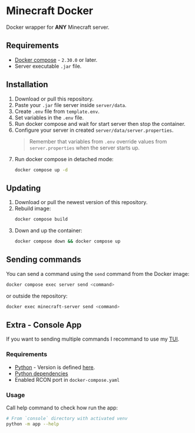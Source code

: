 # Minecraft Docker

Docker wrapper for **ANY** Minecraft server.

## Requirements

- [Docker compose](https://docs.docker.com/compose/) - `2.30.0` or later.
- Server executable `.jar` file.

## Installation

1. Download or pull this repository.
2. Paste your `.jar` file server inside `server/data`.
3. Create `.env` file from `template.env`.
4. Set variables in the `.env` file.
5. Run docker compose and wait for start server then stop the container.
6. Configure your server in created `server/data/server.properties`.
   > Remember that variables from `.env` override values from `server.properties` when the server starts up.
7. Run docker compose in detached mode:
   ```bash
   docker compose up -d
   ```

## Updating

1. Download or pull the newest version of this repository.
2. Rebuild image:
   ```bash
   docker compose build
   ```
3. Down and up the container:
   ```bash
   docker compose down && docker compose up
   ```

## Sending commands

You can send a command using the `send` command from the Docker image:

```bash
docker compose exec server send <command>
```

or outside the repository:

```bash
docker exec minecraft-server send <command>
```

## Extra - Console App

If you want to sending multiple commands I recommand to use my [TUI](https://en.wikipedia.org/wiki/Text-based_user_interface).

### Requirements

- [Python](https://www.python.org/) - Version is defined [here](console/.python-version).
- [Python dependencies](console/requirements.txt)
- Enabled RCON port in `docker-compose.yaml`

### Usage

Call help command to check how run the app:

```bash
# From `console` directory with activated venv
python -m app --help
```
